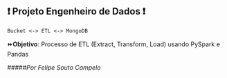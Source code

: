 ## ❗ Projeto Engenheiro de Dados ❗

`Bucket <-> ETL <-> MongoDB`

⏩**Objetivo**: Processo de ETL (Extract, Transform, Load) usando PySpark e Pandas

#####*Por Felipe Souto Campelo*

